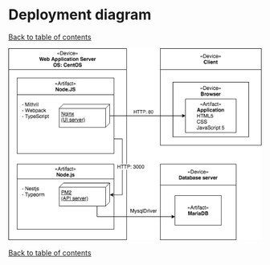 # Deployment diagram
[Back to table of contents](../readme.md)

![Could not find deployment diagram](assets/Deployment_Diagram_Jiskefet.png)

[Back to table of contents](../readme.md)
